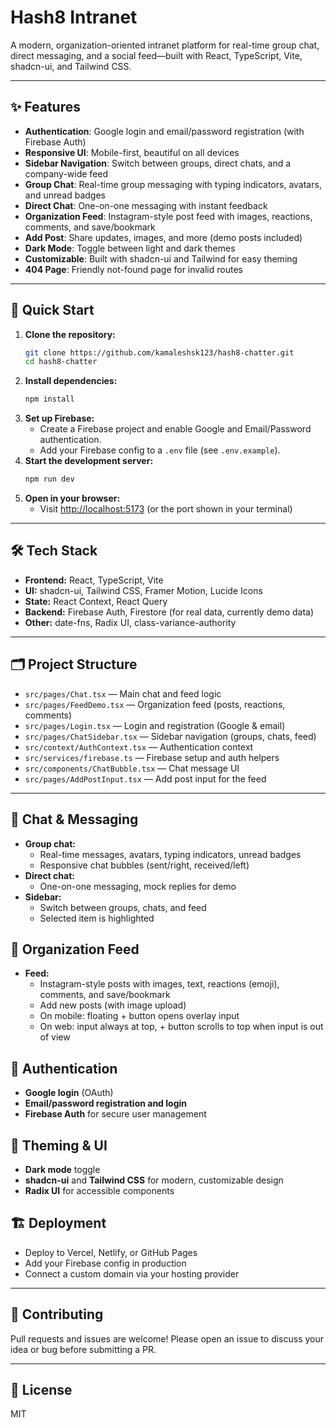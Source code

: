 # Hash8 Intranet

A modern, organization-oriented intranet platform for real-time group chat, direct messaging, and a social feed—built with React, TypeScript, Vite, shadcn-ui, and Tailwind CSS.

---

## ✨ Features

- **Authentication**: Google login and email/password registration (with Firebase Auth)
- **Responsive UI**: Mobile-first, beautiful on all devices
- **Sidebar Navigation**: Switch between groups, direct chats, and a company-wide feed
- **Group Chat**: Real-time group messaging with typing indicators, avatars, and unread badges
- **Direct Chat**: One-on-one messaging with instant feedback
- **Organization Feed**: Instagram-style post feed with images, reactions, comments, and save/bookmark
- **Add Post**: Share updates, images, and more (demo posts included)
- **Dark Mode**: Toggle between light and dark themes
- **Customizable**: Built with shadcn-ui and Tailwind for easy theming
- **404 Page**: Friendly not-found page for invalid routes

---

## 🚀 Quick Start

1. **Clone the repository:**
   ```sh
   git clone https://github.com/kamaleshsk123/hash8-chatter.git
   cd hash8-chatter
   ```
2. **Install dependencies:**
   ```sh
   npm install
   ```
3. **Set up Firebase:**
   - Create a Firebase project and enable Google and Email/Password authentication.
   - Add your Firebase config to a `.env` file (see `.env.example`).
4. **Start the development server:**
   ```sh
   npm run dev
   ```
5. **Open in your browser:**
   - Visit [http://localhost:5173](http://localhost:5173) (or the port shown in your terminal)

---

## 🛠️ Tech Stack

- **Frontend:** React, TypeScript, Vite
- **UI:** shadcn-ui, Tailwind CSS, Framer Motion, Lucide Icons
- **State:** React Context, React Query
- **Backend:** Firebase Auth, Firestore (for real data, currently demo data)
- **Other:** date-fns, Radix UI, class-variance-authority

---

## 🗂️ Project Structure

- `src/pages/Chat.tsx` — Main chat and feed logic
- `src/pages/FeedDemo.tsx` — Organization feed (posts, reactions, comments)
- `src/pages/Login.tsx` — Login and registration (Google & email)
- `src/pages/ChatSidebar.tsx` — Sidebar navigation (groups, chats, feed)
- `src/context/AuthContext.tsx` — Authentication context
- `src/services/firebase.ts` — Firebase setup and auth helpers
- `src/components/ChatBubble.tsx` — Chat message UI
- `src/pages/AddPostInput.tsx` — Add post input for the feed

---

## 💬 Chat & Messaging

- **Group chat:**
  - Real-time messages, avatars, typing indicators, unread badges
  - Responsive chat bubbles (sent/right, received/left)
- **Direct chat:**
  - One-on-one messaging, mock replies for demo
- **Sidebar:**
  - Switch between groups, chats, and feed
  - Selected item is highlighted

## 📰 Organization Feed

- **Feed:**
  - Instagram-style posts with images, text, reactions (emoji), comments, and save/bookmark
  - Add new posts (with image upload)
  - On mobile: floating + button opens overlay input
  - On web: input always at top, + button scrolls to top when input is out of view

## 🔐 Authentication

- **Google login** (OAuth)
- **Email/password registration and login**
- **Firebase Auth** for secure user management

## 🌈 Theming & UI

- **Dark mode** toggle
- **shadcn-ui** and **Tailwind CSS** for modern, customizable design
- **Radix UI** for accessible components

## 🏗️ Deployment

- Deploy to Vercel, Netlify, or GitHub Pages
- Add your Firebase config in production
- Connect a custom domain via your hosting provider

---

## 🤝 Contributing

Pull requests and issues are welcome! Please open an issue to discuss your idea or bug before submitting a PR.

---

## 📄 License

MIT
